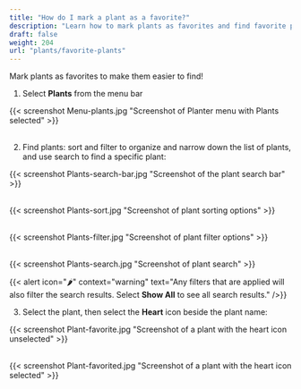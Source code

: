 ```yaml
---
title: "How do I mark a plant as a favorite?"
description: "Learn how to mark plants as favorites and find favorite plants"
draft: false
weight: 204
url: "plants/favorite-plants"
---
```


Mark plants as favorites to make them easier to find!

1. Select **Plants** from the menu bar

{{< screenshot Menu-plants.jpg "Screenshot of Planter menu with Plants selected" >}}<br /><br />

2. Find plants: sort and filter to organize and narrow down the list of plants, and use search to find a specific plant:

{{< screenshot Plants-search-bar.jpg "Screenshot of the plant search bar" >}}<br /><br />

{{< screenshot Plants-sort.jpg "Screenshot of plant sorting options" >}}<br /><br />

{{< screenshot Plants-filter.jpg "Screenshot of plant filter options" >}}<br /><br />

{{< screenshot Plants-search.jpg "Screenshot of plant search" >}}

{{< alert icon="🌶️" context="warning" text="Any filters that are applied will also filter the search results. Select **Show All** to see all search results." />}}

3. Select the plant, then select the **Heart** icon beside the plant name:

{{< screenshot Plant-favorite.jpg "Screenshot of a plant with the heart icon unselected" >}}<br /><br />

{{< screenshot Plant-favorited.jpg "Screenshot of a plant with the heart icon selected" >}}
